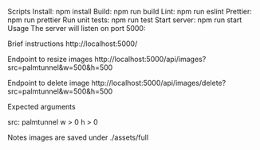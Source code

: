 Scripts
Install: npm install
Build: npm run build
Lint: npm run eslint
Prettier: npm run prettier
Run unit tests: npm run test
Start server: npm run start
Usage
The server will listen on port 5000:

Brief instructions
http://localhost:5000/

Endpoint to resize images
http://localhost:5000/api/images?src=palmtunnel&w=500&h=500

Endpoint to delete image
http://localhost:5000/api/images/delete?src=palmtunnel&w=500&h=500

Expected  arguments 

src: palmtunnel
w > 0
h > 0

Notes
 images are saved under ./assets/full